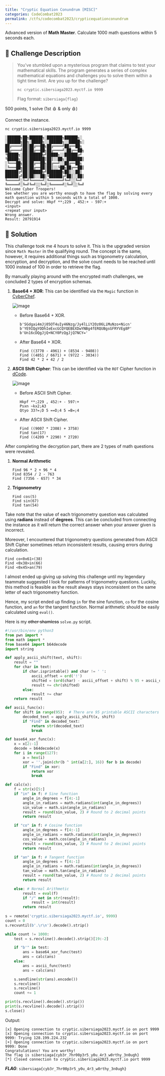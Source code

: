 ```yaml
---
title: "Cryptic Equation Conundrum [MISC]"
categories: CodeCombat2023
permalink: /ctfs/codecombat2023/crypticequationconundrum
---
```


Advanced version of **Math Master**. Calculate 1000 math questions within 5 seconds each.

## 📁 Challenge Description

>You've stumbled upon a mysterious program that claims to test your mathematical skills. The program generates a series of complex mathematical equations and challenges you to solve them within a tight time limit. Are you up for the challenge?
>
>`nc cryptic.sibersiaga2023.myctf.io 9999`
>
>Flag format: `sibersiaga{flag}`

500 points, 1 solve (1st 🩸 & only 🩸)

Connect the instance.

```
nc cryptic.sibersiaga2023.myctf.io 9999

░██████╗██╗██████╗░███████╗██████╗░  ░██████╗██╗░█████╗░░██████╗░░█████╗░
██╔════╝██║██╔══██╗██╔════╝██╔══██╗  ██╔════╝██║██╔══██╗██╔════╝░██╔══██╗
╚█████╗░██║██████╦╝█████╗░░██████╔╝  ╚█████╗░██║███████║██║░░██╗░███████║
░╚═══██╗██║██╔══██╗██╔══╝░░██╔══██╗  ░╚═══██╗██║██╔══██║██║░░╚██╗██╔══██║
██████╔╝██║██████╦╝███████╗██║░░██║  ██████╔╝██║██║░░██║╚██████╔╝██║░░██║
╚═════╝░╚═╝╚═════╝░╚══════╝╚═╝░░╚═╝  ╚═════╝░╚═╝╚═╝░░╚═╝░╚═════╝░╚═╝░░╚═╝
Welcome Cyber Troopers!
See whether you are worthy enough to have the flag by solving every math question within 5 seconds with a total of 1000.
Decrypt and solve: Hkpf **;229 , 452:+ - 597:+
<input>
<repeat your input>
Wrong answer.
Result: 20791914
```

## 🚩 Solution

This challenge took me 4 hours to solve it. This is the upgraded version since `Math Master` in the qualifying round. The concept is the same, however, it requires additional things such as trigonometry calculation, encryption, and decryption, and the solve count needs to be reached until 1000 instead of 100 in order to retrieve the flag.

By manually playing around with the encrypted math challenges, we concluded 2 types of encryption schemas.

1. **Base64 + XOR**: This can be identified via the `Magic` function in [CyberChef](https://gchq.github.io/CyberChef/).

   ![image](https://github.com/pikaroot/pikaroot.github.io/assets/107750005/210f0fa1-52d3-4042-a98f-9f1fac2e1570)

   - Before Base64 + XOR.

     ```
     b'SGdgai4mJj05OT4uIy46Nzg/Jy4lLiY2Oz06LiMuNzo+Nicn'
     b'YE9IQgYODhIeExcGCQYQEBEXDwYNBg4fERQUBgsGFRYVEg8P'
     b'Un16cDQgJjQ+NCY0PzQgJjQ7NCY='
     ```
   
   - After Base64 + XOR.

     ```
     Find ((3770 - 4961) + (8534 - 9408))
     Find ((4851 / 6671) + (9722 - 3034))
     Find 42 * 2 + 42 / 2
     ```

1. **ASCII Shift Cipher**: This can be identified via the `ROT` Cipher function in [dCode](https://www.dcode.fr/rot-cipher).

   ![image](https://github.com/pikaroot/pikaroot.github.io/assets/107750005/ce55428c-ec37-40e2-9924-b5b2f92cd49b)

   - Before ASCII Shift Cipher.

     ```
     Hkpf **;229 , 452:+ - 597:+
     Psxn ~kx2;A3
     Qtyo 33?=;D 5 ==D;4 5 =B=;4
     ```
  
   - After ASCII Shift Cipher.

     ```
     Find ((9007 * 2308) + 3758)
     Find tan(17)
     Find ((4209 * 2290) * 2720)
     ```

After completing the decryption part, there are 2 types of math questions were revealed.

1. **Normal Arithmetic**
   
   ```
   Find 96 * 2 + 96 * 4
   Find 8354 / 2 - 763
   Find (7356 - 657) * 34
   ```
2. **Trigonometry**
   
   ```
   Find cos(5)
   Find sin(67)
   Find tan(54)
   ```

Take note that the value of each trigonometry question was calculated using **radians** instead of **degrees**. This can be concluded from connecting the instance as it will return the correct answer when your answer given is incorrect.

Moreover, I encountered that trigonometry questions generated from ASCII Shift Cipher sometimes return inconsistent results, causing errors during calculation.

```
Find co<0x61>(38)
Find <0x38>in(66)
Find <0x45>an(79)
```

I almost ended up giving up solving this challenge until my legendary teammate suggested I look for patterns of trigonometry questions. Luckily, this method is feasible as the result always stays inconsistent on the same letter of each trigonometry function.

Hence, my script ended up finding `in` for the sine function, `co` for the cosine function, and `an` for the tangent function. Normal arithmetic should be easily calculated using `eval()`.

Here is my ~~other shamless~~ `solve.py` script.

```python
#!/usr/bin/env python3
from pwn import *
from math import *
from base64 import b64decode
import string

def apply_ascii_shift(text, shift):
    result = ""
    for char in text:
        if char.isprintable() and char != ' ':
            ascii_offset = ord('!')
            shifted = (ord(char) - ascii_offset + shift) % 95 + ascii_offset
            result += chr(shifted)
        else:
            result += char
    return result

def ascii_func(x):
	for shift in range(95):  # There are 95 printable ASCII characters
		decoded_text = apply_ascii_shift(x, shift)
		if "Find" in decoded_text:
			return str(decoded_text)
			break

def base64_xor_func(x):
	x = x[2:-1]
	decode = b64decode(x)
	for i in range(127):
		a = hex(i)
		xor = ''.join(chr(b ^ int(a[2:], 16)) for b in decode)
		if "Find" in xor:
			return xor
			break

def calc(x):
	f = str(x)[5:]
	if "in" in f: # Sine function
		angle_in_degrees = f[4:-1]
		angle_in_radians = math.radians(int(angle_in_degrees))
		sin_value = math.sin(angle_in_radians)
		result = round(sin_value, 2) # Round to 2 decimal points
		return result

	if "co" in f: # Cosine function
		angle_in_degrees = f[4:-1]
		angle_in_radians = math.radians(int(angle_in_degrees))
		cos_value = math.cos(angle_in_radians)
		result = round(cos_value, 2) # Round to 2 decimal points
		return result

	if "an" in f: # Tangent function
		angle_in_degrees = f[4:-1]
		angle_in_radians = math.radians(int(angle_in_degrees))
		tan_value = math.tan(angle_in_radians)
		result = round(tan_value, 2) # Round to 2 decimal points
		return result

	else: # Normal Arithmetic
		result = eval(f)
		if "/" not in str(result):
			result = int(result)
		return result
	
s = remote('cryptic.sibersiaga2023.myctf.io', 9999)
count = 0
s.recvuntil(b'.\r\n').decode().strip()

while count != 1000:
	test = s.recvline().decode().strip()[19:-2]

	if "b'" in test:
		ans = base64_xor_func(test)
		ans = calc(ans)
	else:
		ans = ascii_func(test)
		ans = calc(ans)

	s.sendline(str(ans).encode())
	s.recvline()
	s.recvline()
	count += 1

print(s.recvline().decode().strip())
print(s.recvline().decode().strip())
s.close()
```
Output:
```
[x] Opening connection to cryptic.sibersiaga2023.myctf.io on port 9999
[x] Opening connection to cryptic.sibersiaga2023.myctf.io on port 9999: Trying 128.199.224.232
[+] Opening connection to cryptic.sibersiaga2023.myctf.io on port 9999: Done
Congratulations! You are worthy!
The flag is sibersiaga{cyb3r_7hr00p3r5_y0u_4r3_w0rthy_3n0ugh}
[*] Closed connection to cryptic.sibersiaga2023.myctf.io port 9999
```

***FLAG***: `sibersiaga{cyb3r_7hr00p3r5_y0u_4r3_w0rthy_3n0ugh}`
